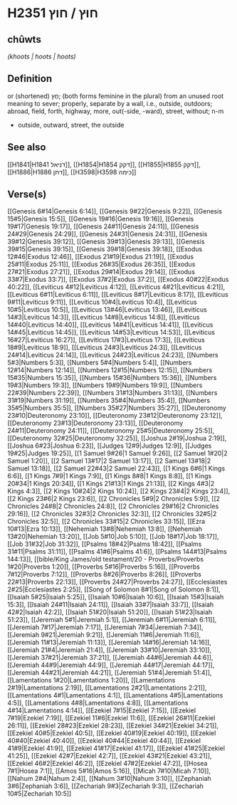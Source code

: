 # H2351 חוּץ / חוץ

## chûwts

_(khoots | hoots | hoots)_

## Definition

or (shortened) חֻץ; (both forms feminine in the plural) from an unused root meaning to sever; properly, separate by a wall, i.e., outside, outdoors; abroad, field, forth, highway, more, out(-side, -ward), street, without; n-m

- outside, outward, street, the outside

## See also

[[H1841|H1841 דניאל]], [[H1854|H1854 דקק]], [[H1855|H1855 דקק]], [[H1886|H1886 דתן]], [[H3598|H3598 כימה]]

## Verse(s)

[[Genesis 6#14|Genesis 6:14]], [[Genesis 9#22|Genesis 9:22]], [[Genesis 15#5|Genesis 15:5]], [[Genesis 19#16|Genesis 19:16]], [[Genesis 19#17|Genesis 19:17]], [[Genesis 24#11|Genesis 24:11]], [[Genesis 24#29|Genesis 24:29]], [[Genesis 24#31|Genesis 24:31]], [[Genesis 39#12|Genesis 39:12]], [[Genesis 39#13|Genesis 39:13]], [[Genesis 39#15|Genesis 39:15]], [[Genesis 39#18|Genesis 39:18]], [[Exodus 12#46|Exodus 12:46]], [[Exodus 21#19|Exodus 21:19]], [[Exodus 25#11|Exodus 25:11]], [[Exodus 26#35|Exodus 26:35]], [[Exodus 27#21|Exodus 27:21]], [[Exodus 29#14|Exodus 29:14]], [[Exodus 33#7|Exodus 33:7]], [[Exodus 37#2|Exodus 37:2]], [[Exodus 40#22|Exodus 40:22]], [[Leviticus 4#12|Leviticus 4:12]], [[Leviticus 4#21|Leviticus 4:21]], [[Leviticus 6#11|Leviticus 6:11]], [[Leviticus 8#17|Leviticus 8:17]], [[Leviticus 9#11|Leviticus 9:11]], [[Leviticus 10#4|Leviticus 10:4]], [[Leviticus 10#5|Leviticus 10:5]], [[Leviticus 13#46|Leviticus 13:46]], [[Leviticus 14#3|Leviticus 14:3]], [[Leviticus 14#8|Leviticus 14:8]], [[Leviticus 14#40|Leviticus 14:40]], [[Leviticus 14#41|Leviticus 14:41]], [[Leviticus 14#45|Leviticus 14:45]], [[Leviticus 14#53|Leviticus 14:53]], [[Leviticus 16#27|Leviticus 16:27]], [[Leviticus 17#3|Leviticus 17:3]], [[Leviticus 18#9|Leviticus 18:9]], [[Leviticus 24#3|Leviticus 24:3]], [[Leviticus 24#14|Leviticus 24:14]], [[Leviticus 24#23|Leviticus 24:23]], [[Numbers 5#3|Numbers 5:3]], [[Numbers 5#4|Numbers 5:4]], [[Numbers 12#14|Numbers 12:14]], [[Numbers 12#15|Numbers 12:15]], [[Numbers 15#35|Numbers 15:35]], [[Numbers 15#36|Numbers 15:36]], [[Numbers 19#3|Numbers 19:3]], [[Numbers 19#9|Numbers 19:9]], [[Numbers 22#39|Numbers 22:39]], [[Numbers 31#13|Numbers 31:13]], [[Numbers 31#19|Numbers 31:19]], [[Numbers 35#4|Numbers 35:4]], [[Numbers 35#5|Numbers 35:5]], [[Numbers 35#27|Numbers 35:27]], [[Deuteronomy 23#10|Deuteronomy 23:10]], [[Deuteronomy 23#12|Deuteronomy 23:12]], [[Deuteronomy 23#13|Deuteronomy 23:13]], [[Deuteronomy 24#11|Deuteronomy 24:11]], [[Deuteronomy 25#5|Deuteronomy 25:5]], [[Deuteronomy 32#25|Deuteronomy 32:25]], [[Joshua 2#19|Joshua 2:19]], [[Joshua 6#23|Joshua 6:23]], [[Judges 12#9|Judges 12:9]], [[Judges 19#25|Judges 19:25]], [[1 Samuel 9#26|1 Samuel 9:26]], [[2 Samuel 1#20|2 Samuel 1:20]], [[2 Samuel 13#17|2 Samuel 13:17]], [[2 Samuel 13#18|2 Samuel 13:18]], [[2 Samuel 22#43|2 Samuel 22:43]], [[1 Kings 6#6|1 Kings 6:6]], [[1 Kings 7#9|1 Kings 7:9]], [[1 Kings 8#8|1 Kings 8:8]], [[1 Kings 20#34|1 Kings 20:34]], [[1 Kings 21#13|1 Kings 21:13]], [[2 Kings 4#3|2 Kings 4:3]], [[2 Kings 10#24|2 Kings 10:24]], [[2 Kings 23#4|2 Kings 23:4]], [[2 Kings 23#6|2 Kings 23:6]], [[2 Chronicles 5#9|2 Chronicles 5:9]], [[2 Chronicles 24#8|2 Chronicles 24:8]], [[2 Chronicles 29#16|2 Chronicles 29:16]], [[2 Chronicles 32#3|2 Chronicles 32:3]], [[2 Chronicles 32#5|2 Chronicles 32:5]], [[2 Chronicles 33#15|2 Chronicles 33:15]], [[Ezra 10#13|Ezra 10:13]], [[Nehemiah 13#8|Nehemiah 13:8]], [[Nehemiah 13#20|Nehemiah 13:20]], [[Job 5#10|Job 5:10]], [[Job 18#17|Job 18:17]], [[Job 31#32|Job 31:32]], [[Psalms 18#42|Psalms 18:42]], [[Psalms 31#11|Psalms 31:11]], [[Psalms 41#6|Psalms 41:6]], [[Psalms 144#13|Psalms 144:13]], [[bible/King James/old testament/20 - Proverbs/Proverbs 1#20|Proverbs 1:20]], [[Proverbs 5#16|Proverbs 5:16]], [[Proverbs 7#12|Proverbs 7:12]], [[Proverbs 8#26|Proverbs 8:26]], [[Proverbs 22#13|Proverbs 22:13]], [[Proverbs 24#27|Proverbs 24:27]], [[Ecclesiastes 2#25|Ecclesiastes 2:25]], [[Song of Solomon 8#1|Song of Solomon 8:1]], [[Isaiah 5#25|Isaiah 5:25]], [[Isaiah 10#6|Isaiah 10:6]], [[Isaiah 15#3|Isaiah 15:3]], [[Isaiah 24#11|Isaiah 24:11]], [[Isaiah 33#7|Isaiah 33:7]], [[Isaiah 42#2|Isaiah 42:2]], [[Isaiah 51#20|Isaiah 51:20]], [[Isaiah 51#23|Isaiah 51:23]], [[Jeremiah 5#1|Jeremiah 5:1]], [[Jeremiah 6#11|Jeremiah 6:11]], [[Jeremiah 7#17|Jeremiah 7:17]], [[Jeremiah 7#34|Jeremiah 7:34]], [[Jeremiah 9#21|Jeremiah 9:21]], [[Jeremiah 11#6|Jeremiah 11:6]], [[Jeremiah 11#13|Jeremiah 11:13]], [[Jeremiah 14#16|Jeremiah 14:16]], [[Jeremiah 21#4|Jeremiah 21:4]], [[Jeremiah 33#10|Jeremiah 33:10]], [[Jeremiah 37#21|Jeremiah 37:21]], [[Jeremiah 44#6|Jeremiah 44:6]], [[Jeremiah 44#9|Jeremiah 44:9]], [[Jeremiah 44#17|Jeremiah 44:17]], [[Jeremiah 44#21|Jeremiah 44:21]], [[Jeremiah 51#4|Jeremiah 51:4]], [[Lamentations 1#20|Lamentations 1:20]], [[Lamentations 2#19|Lamentations 2:19]], [[Lamentations 2#21|Lamentations 2:21]], [[Lamentations 4#1|Lamentations 4:1]], [[Lamentations 4#5|Lamentations 4:5]], [[Lamentations 4#8|Lamentations 4:8]], [[Lamentations 4#14|Lamentations 4:14]], [[Ezekiel 7#15|Ezekiel 7:15]], [[Ezekiel 7#19|Ezekiel 7:19]], [[Ezekiel 11#6|Ezekiel 11:6]], [[Ezekiel 26#11|Ezekiel 26:11]], [[Ezekiel 28#23|Ezekiel 28:23]], [[Ezekiel 34#21|Ezekiel 34:21]], [[Ezekiel 40#5|Ezekiel 40:5]], [[Ezekiel 40#19|Ezekiel 40:19]], [[Ezekiel 40#40|Ezekiel 40:40]], [[Ezekiel 40#44|Ezekiel 40:44]], [[Ezekiel 41#9|Ezekiel 41:9]], [[Ezekiel 41#17|Ezekiel 41:17]], [[Ezekiel 41#25|Ezekiel 41:25]], [[Ezekiel 42#7|Ezekiel 42:7]], [[Ezekiel 43#21|Ezekiel 43:21]], [[Ezekiel 46#2|Ezekiel 46:2]], [[Ezekiel 47#2|Ezekiel 47:2]], [[Hosea 7#1|Hosea 7:1]], [[Amos 5#16|Amos 5:16]], [[Micah 7#10|Micah 7:10]], [[Nahum 2#4|Nahum 2:4]], [[Nahum 3#10|Nahum 3:10]], [[Zephaniah 3#6|Zephaniah 3:6]], [[Zechariah 9#3|Zechariah 9:3]], [[Zechariah 10#5|Zechariah 10:5]]